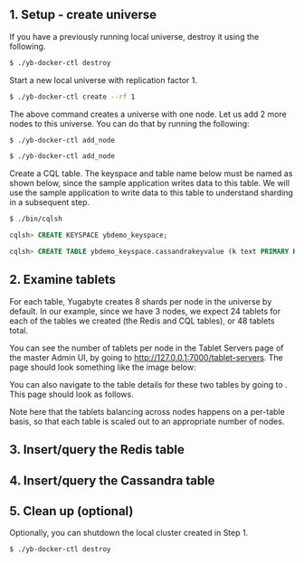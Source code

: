 ## 1. Setup - create universe

If you have a previously running local universe, destroy it using the following.

```sh
$ ./yb-docker-ctl destroy
```

Start a new local universe with replication factor 1.

```sh
$ ./yb-docker-ctl create --rf 1 
```

The above command creates a universe with one node. Let us add 2 more nodes to this universe. You can do that by running the following:

```sh
$ ./yb-docker-ctl add_node
```

```sh
$ ./yb-docker-ctl add_node
```


Create a CQL table. The keyspace and table name below must be named as shown below, since the sample application writes data to this table. We will use the sample application to write data to this table to understand sharding in a subsequent step.

```sh
$ ./bin/cqlsh
```

```sql
cqlsh> CREATE KEYSPACE ybdemo_keyspace;
```

```sql
cqlsh> CREATE TABLE ybdemo_keyspace.cassandrakeyvalue (k text PRIMARY KEY, v blob);
```


## 2. Examine tablets

For each table, Yugabyte creates 8 shards per node in the universe by default. In our example, since we have 3 nodes, we expect 24 tablets for each of the tables we created (the Redis and CQL tables), or 48 tablets total.

You can see the number of tablets per node in the Tablet Servers page of the master Admin UI, by going to http://127.0.0.1:7000/tablet-servers. The page should look something like the image below:

You can also navigate to the table details for these two tables by going to <URL>. This page should look as follows.


Note here that the tablets balancing across nodes happens on a per-table basis, so that each table is scaled out to an appropriate number of nodes.


## 3. Insert/query the Redis table

## 4. Insert/query the Cassandra table

## 5. Clean up (optional)

Optionally, you can shutdown the local cluster created in Step 1.

```sh
$ ./yb-docker-ctl destroy
```
